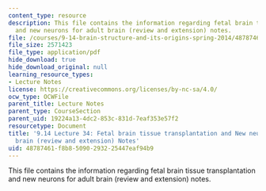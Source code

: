 ```yaml
---
content_type: resource
description: This file contains the information regarding fetal brain tissue transplantation
  and new neurons for adult brain (review and extension) notes.
file: /courses/9-14-brain-structure-and-its-origins-spring-2014/48787461f8b85090293225447eaf94b9_MIT9_14S14_Lecture34.pdf
file_size: 2571423
file_type: application/pdf
hide_download: true
hide_download_original: null
learning_resource_types:
- Lecture Notes
license: https://creativecommons.org/licenses/by-nc-sa/4.0/
ocw_type: OCWFile
parent_title: Lecture Notes
parent_type: CourseSection
parent_uid: 19224a13-4dc2-853c-831d-7eaf353e57f2
resourcetype: Document
title: '9.14 Lecture 34: Fetal brain tissue transplantation and New neurons for adult
  brain (review and extension) Notes'
uid: 48787461-f8b8-5090-2932-25447eaf94b9
---
```

This file contains the information regarding fetal brain tissue transplantation and new neurons for adult brain (review and extension) notes.